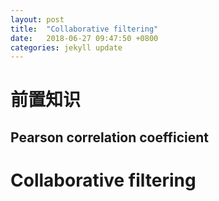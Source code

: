 ```yaml
---
layout: post
title:  "Collaborative filtering"
date:   2018-06-27 09:47:50 +0800
categories: jekyll update
---
```

# 前置知识
## Pearson correlation coefficient

# Collaborative filtering

